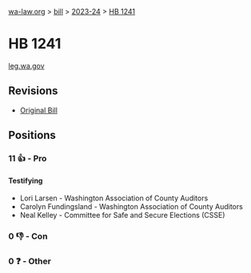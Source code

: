 [wa-law.org](/) > [bill](/bill/) > [2023-24](/bill/2023-24/) > [HB 1241](/bill/2023-24/hb/1241/)

# HB 1241
[leg.wa.gov](https://app.leg.wa.gov/billsummary?BillNumber=1241&Year=2023&Initiative=false)

## Revisions
* [Original Bill](1/)

## Positions
### 11 👍 - Pro
#### Testifying
* Lori  Larsen - Washington Association of County Auditors
* Carolyn  Fundingsland - Washington Association of County Auditors
* Neal Kelley - Committee for Safe and Secure Elections (CSSE)

### 0 👎 - Con

### 0 ❓ - Other
